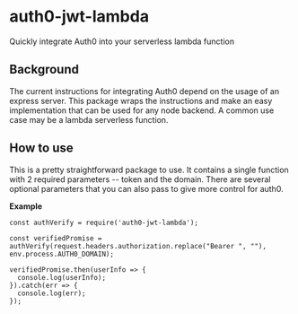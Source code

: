 # auth0-jwt-lambda
Quickly integrate Auth0 into your serverless lambda function

## Background
The current instructions for integrating Auth0 depend on the usage of an express server. This package wraps the instructions and make an easy implementation that can be used for any node backend. A common use case may be a lambda serverless function.


## How to use
This is a pretty straightforward package to use. It contains a single function with 2 required parameters -- token and the domain. There are several optional parameters that you can also pass to give more control for auth0.

**Example**


    const authVerify = require('auth0-jwt-lambda');

    const verifiedPromise = authVerify(request.headers.authorization.replace("Bearer ", ""), env.process.AUTH0_DOMAIN);
 
    verifiedPromise.then(userInfo => {
      console.log(userInfo);
    }).catch(err => {
      console.log(err);
    });
 
